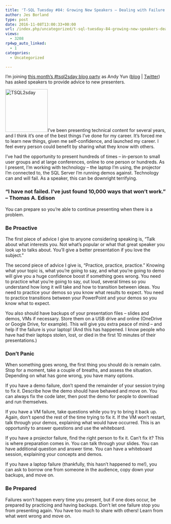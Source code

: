 ```yaml
---
title: 'T-SQL Tuesday #84: Growing New Speakers – Dealing with Failure'
author: Jes Borland
type: post
date: 2016-11-08T13:00:33+00:00
url: /index.php/uncategorized/t-sql-tuesday-84-growing-new-speakers-dealing-with-failure/
views:
  - 3208
rp4wp_auto_linked:
  - 1
categories:
  - Uncategorized

---
```

I’m joining [this month’s #tsql2sday blog party][1] as Andy Yun ([blog][1] | [Twitter][2]) has asked speakers to provide advice to new presenters.

[<img class="alignright size-full wp-image-2241" src="/wp-content/uploads/2014/01/TSQL2sday.png" alt="TSQL2sday" width="133" height="134" />][1]I’ve been presenting technical content for several years, and I think it’s one of the best things I’ve done for my career. It’s forced me to learn new things, given me self-confidence, and launched my career. I feel every person could benefit by sharing what they know with others.

I’ve had the opportunity to present hundreds of times – in-person to small user groups and at large conferences, online to one person or hundreds. As I present, I’m working with technology – the laptop I’m using, the projector I’m connected to, the SQL Server I’m running demos against. Technology can and will fail. As a speaker, this can be downright terrifying.

<h3 style="text-align: justify">
  “I have not failed. I’ve just found 10,000 ways that won’t work.” &#8211; Thomas A. Edison
</h3>

You can prepare so you’re able to continue presenting when there is a problem.

### Be Proactive

The first piece of advice I give to anyone considering speaking is, “Talk about what interests you. Not what’s popular or what that great speaker you look up to talks about. You’ll give a better presentation if you love the subject.”

The second piece of advice I give is, “Practice, practice, practice.” Knowing what your topic is, what you’re going to say, and what you’re going to demo will give you a huge confidence boost if something goes wrong. You need to practice what you’re going to say, out loud, several times so you understand how long it will take and how to transition between ideas. You need to practice your demos so you know what results to expect. You need to practice transitions between your PowerPoint and your demos so you know what to expect.

You also should have backups of your presentation files – slides and demos, VMs if necessary. Store them on a USB drive and online (OneDrive or Google Drive, for example). This will give you extra peace of mind – and help if the failure is your laptop! (And this has happened. I know people who have had their laptops stolen, lost, or died in the first 10 minutes of their presentations.)

### Don’t Panic

When something goes wrong, the first thing you should do is remain calm. Stop for a moment, take a couple of breaths, and assess the situation. Depending on what has gone wrong, you have many options.

If you have a demo failure, don’t spend the remainder of your session trying to fix it. Describe how the demo should have behaved and move on. You can always fix the code later, then post the demo for people to download and run themselves.

If you have a VM failure, take questions while you try to bring it back up. Again, don’t spend the rest of the time trying to fix it. If the VM won’t restart, talk through your demos, explaining what would have occurred. This is an opportunity to answer questions and use the whiteboard.

If you have a projector failure, find the right person to fix it. Can’t fix it? This is where preparation comes in. You can talk through your slides. You can have additional question and answer time. You can have a whiteboard session, explaining your concepts and demos.

If you have a laptop failure (thankfully, this hasn’t happened to me!), you can ask to borrow one from someone in the audience, copy down your backups, and move on.

### Be Prepared

Failures won’t happen every time you present, but if one does occur, be prepared by practicing and having backups. Don’t let one failure stop you from presenting again. You have too much to share with others! Learn from what went wrong and move on.

&nbsp;

&nbsp;

&nbsp;

 [1]: https://sqlbek.wordpress.com/2016/10/25/t-sql-tuesday-84-growing-new-speakers/
 [2]: https://twitter.com/SQLBek